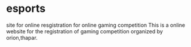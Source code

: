 # esports
site for online resgistration for online gaming competition
This is a online website for the registration of gaming competition organized by orion,thapar.
